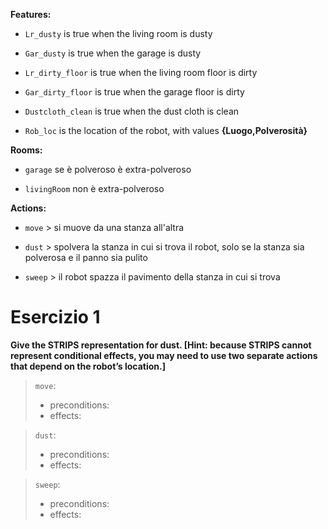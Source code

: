 **Features:**

- ```Lr_dusty``` is true when the living room is dusty

- ```Gar_dusty``` is true when the garage is dusty

- ```Lr_dirty_floor``` is true when the living room floor is dirty

- ```Gar_dirty_floor``` is true when the garage floor is dirty

- ```Dustcloth_clean``` is true when the dust cloth is clean

- ```Rob_loc``` is the location of the robot, with values **{Luogo,Polverosità}**

**Rooms:**

- ```garage``` se è polveroso è extra-polveroso

- ```livingRoom``` non è extra-polveroso

**Actions:**

- ```move``` > si muove da una stanza all'altra

- ```dust``` > spolvera la stanza in cui si trova il robot, solo se la stanza sia polverosa e il panno sia pulito

- ```sweep``` > il robot spazza il pavimento della stanza in cui si trova

# Esercizio 1

**Give the STRIPS representation for dust. [Hint: because STRIPS cannot represent 
conditional effects, you may need to use two separate actions that depend on the robot’s location.]**

>```move```:
>- preconditions:
>- effects:


>```dust```:
>- preconditions:
>- effects:

>```sweep```:
>- preconditions:
>- effects:
